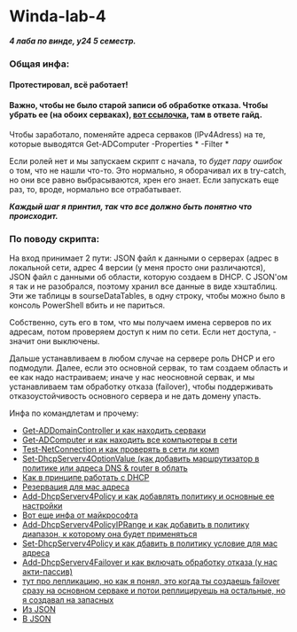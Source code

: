 # Winda-lab-4
***4 лаба по винде, у24 5 семестр.***

### Общая инфа:
#### **Протестировал, всё работает!**
#### Важно, чтобы не было старой записи об обработке отказа. Чтобы убрать ее (на обоих серваках), [вот ссылочка](https://social.technet.microsoft.com/Forums/en-US/856a7076-ebb4-40b8-b6ec-8a84dcbd766e/how-to-remove-all-failover-scopes-using-powershell?forum=winserveripamdhcpdns), там в ответе гайд.

Чтобы заработало, поменяйте адреса серваков (IPv4Adress) на те, которые выводятся Get-ADComputer -Properties * -Filter * 

Если ролей нет и мы запускаем скрипт с начала, то *будет пару ошибок* о том, что не нашли что-то. Это нормально, я оборачивал их в try-catch, но они все равно выбрасываются, хрен его знает.
Если запускать еще раз, то, вроде, нормально все отрабатывает.

***Каждый шаг я принтил, так что все должно быть понятно что происходит.***


### По поводу скрипта:

На вход принимает 2 пути: JSON файл к данными о серверах (адрес в локальной сети, адрес 4 версии (у меня просто они различаются),
JSON файл с данными об области, которую создаем в DHCP.
C JSON'ом я так и не разобрался, поэтому хранил все данные в виде хэштаблиц. Эти же таблицы в sourseDataTables, в одну строку, чтобы можно было в консоль PowerShell вбить и не париться.

Собственно, суть его в том, что мы получаем имена серверов по их адресам, потом
проверяем доступ к ним по сети. Если нет доступа, - значит они выключены.

Дальше устанавливаем в любом случае на сервере роль DHCP и его подмодули.
Далее, если это основной сервак, то там создаем область и ее как надо настраиваем;
иначе у нас неосновной сервак, и мы устанавливаем там обработку отказа (failover), чтобы поддерживать отказоустойчивость основного сервера и не дать домену упасть.

Инфа по командлетам и прочему:
+ [Get-ADDomainController и как находить серваки](https://pwsh.ru/get-addomaincontroller-получение-информации-о-контролл/)
+ [Get-ADComputer и как находить все компьютеры в сети](https://winitpro.ru/index.php/2015/09/28/powershell-get-adcomputer-poluchenie-dannyx-o-kompyuterax-v-active-directory/)
+ [Test-NetConnection и как проверять в сети ли комп](https://winitpro.ru/index.php/2016/09/08/tcp-port-ping-s-pomoshhyu-powershell/)
+ [Set-DhcpServerv4OptionValue (как добавить маршрутизатор в политике или адреса DNS & router в облать](https://learn.microsoft.com/en-us/powershell/module/dhcpserver/set-dhcpserverv4optionvalue?view=windowsserver2022-ps)
+ [Как в принципе работать с DHCP](https://winitpro.ru/index.php/2015/11/10/nastrojka-dhcp-servera-s-pomoshhyu-powershell/)
+ [Резервация для мас адреса](https://vmblog.ru/rezervaciya-adresov-dhcp-windows-server/)
+ [Add-DhcpServerv4Policy и как добавлять политику и основные ее настройки](https://learn.microsoft.com/ru-ru/powershell/module/dhcpserver/add-dhcpserverv4policy?view=windowsserver2022-ps)
+ [Вот еще инфа от майкрософта](https://learn.microsoft.com/ru-ru/windows-server/networking/technologies/dhcp/dhcp-deploy-wps)
+ [Add-DhcpServerv4PolicyIPRange и как добавить в политику диапазон, к которому она будет применяться](https://learn.microsoft.com/en-us/powershell/module/dhcpserver/add-dhcpserverv4policyiprange?view=windowsserver2022-ps)
+ [Set-DhcpServerv4Policy и как дбавить в политику условие для мас адреса](https://learn.microsoft.com/en-us/powershell/module/dhcpserver/set-dhcpserverv4policy?view=windowsserver2022-ps)
+ [Add-DhcpServerv4Failover и как включать обработку отказа (у нас акти-пассив)](https://learn.microsoft.com/en-us/powershell/module/dhcpserver/add-dhcpserverv4failover?view=windowsserver2022-ps)
+ [тут про лепликацию, но как я понял, это когда ты создаешь failover сразу на основном серваке и потои реплицируешь на остальные, но я создавал на запасных](https://learn.microsoft.com/en-us/powershell/module/dhcpserver/invoke-dhcpserverv4failoverreplication?view=windowsserver2022-ps)
+ [Из JSON](https://learn.microsoft.com/ru-ru/powershell/module/microsoft.powershell.utility/convertfrom-json?view=powershell-7.2)
+ [В JSON](https://learn.microsoft.com/ru-ru/powershell/module/microsoft.powershell.utility/convertto-json?view=powershell-7.2)
